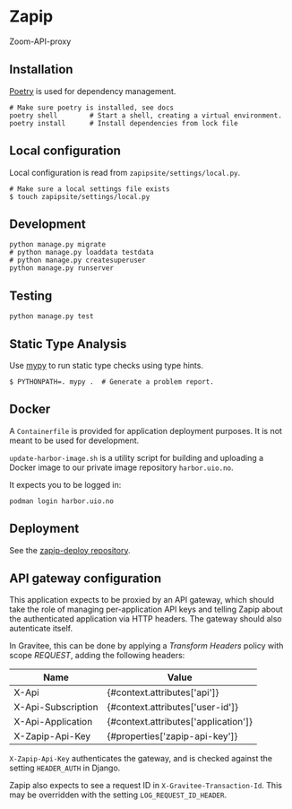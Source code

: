 # Zapip

Zoom-API-proxy

## Installation

[Poetry](https://python-poetry.org/docs/) is used for dependency management.

    # Make sure poetry is installed, see docs
    poetry shell        # Start a shell, creating a virtual environment.
    poetry install      # Install dependencies from lock file

## Local configuration

Local configuration is read from `zapipsite/settings/local.py`.

    # Make sure a local settings file exists
    $ touch zapipsite/settings/local.py

## Development

    python manage.py migrate
    # python manage.py loaddata testdata
    # python manage.py createsuperuser
    python manage.py runserver

## Testing

    python manage.py test

## Static Type Analysis

Use [mypy](http://mypy-lang.org/) to run static type checks using type hints.

    $ PYTHONPATH=. mypy .  # Generate a problem report.

## Docker

A `Containerfile` is provided for application deployment purposes. It is not meant to be used for development.

`update-harbor-image.sh` is a utility script for building and uploading a Docker image to our private image repository `harbor.uio.no`.

It expects you to be logged in:

    podman login harbor.uio.no

## Deployment

See the [zapip-deploy repository](https://github.uio.no/IT-INT/zapip-deploy).

## API gateway configuration

This application expects to be proxied by an API gateway, which should take the role
of managing per-application API keys and telling Zapip about the authenticated
application via HTTP headers. The gateway should also autenticate itself.

In Gravitee, this can be done by applying a *Transform Headers* policy with scope *REQUEST*,
adding the following headers:

| Name               | Value                                |
|--------------------|--------------------------------------|
| X-Api              | {#context.attributes['api']}         |
| X-Api-Subscription | {#context.attributes['user-id']}     |
| X-Api-Application  | {#context.attributes['application']} |
| X-Zapip-Api-Key    | {#properties['zapip-api-key']}       |

`X-Zapip-Api-Key` authenticates the gateway, and is checked against the setting `HEADER_AUTH` in Django.

Zapip also expects to see a request ID in `X-Gravitee-Transaction-Id`. This may be
overridden with the setting `LOG_REQUEST_ID_HEADER`.
